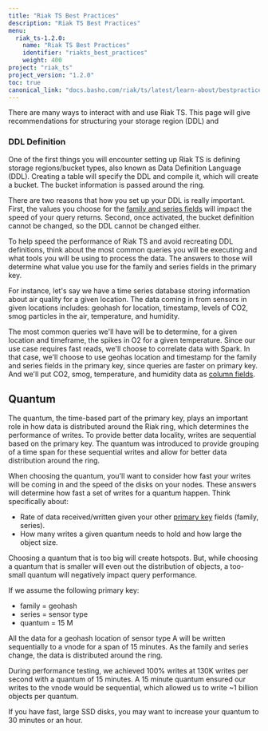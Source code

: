 ```yaml
---
title: "Riak TS Best Practices"
description: "Riak TS Best Practices"
menu:
  riak_ts-1.2.0:
    name: "Riak TS Best Practices"
    identifier: "riakts_best_practices"
    weight: 400
project: "riak_ts"
project_version: "1.2.0"
toc: true
canonical_link: "docs.basho.com/riak/ts/latest/learn-about/bestpractices"
---
```


[advancedplanning]: http://docs.basho.com/riakts/1.2.0/learn-about/advancedplanning/


There are many ways to interact with and use Riak TS. This page will give recommendations for structuring your storage region (DDL) and 

### DDL Definition

One of the first things you will encounter setting up Riak TS is defining storage regions/bucket types, also known as Data Definition Language (DDL). Creating a table will specify the DDL and compile it, which will create a bucket. The bucket information is passed around the ring. 

There are two reasons that how you set up your DDL is really important. First, the values you choose for the [family and series fields][advancedplanning] will impact the speed of your query returns. Second, once activated, the bucket definition cannot be changed, so the DDL cannot be changed either.

To help speed the performance of Riak TS and avoid recreating DDL definitions, think about the most common queries you will be executing and what tools you will be using to process the data. The answers to those will determine what value you use for the family and series fields in the primary key.

For instance, let's say we have a time series database storing information about air quality for a given location. The data coming in from sensors in given locations includes: geohash for location, timestamp, levels of CO2, smog particles in the air, temperature, and humidity. 

The most common queries we'll have will be to determine, for a given location and timeframe, the spikes in O2 for a given temperature. Since our use case requires fast reads, we'll choose to correlate data with Spark. In that case, we'll choose to use geohas location and timestamp for the family and series fields in the primary key, since queries are faster on primary key. And we'll put CO2, smog, temperature, and humidity data as [column fields][advancedplanning].


## Quantum

The quantum, the time-based part of the primary key, plays an important role in how data is distributed around the Riak ring, which determines the performance of writes. To provide better data locality, writes are sequential based on the primary key. The quantum was introduced to provide grouping of a time span for these sequential writes and allow for better data distribution around the ring.

When choosing the quantum, you'll want to consider how fast your writes will be coming in and the speed of the disks on your nodes. These answers will determine how fast a set of writes for a quantum happen. Think specifically about: 

* Rate of data received/written given your other [primary key][advancedplanning] fields (family, series).
* How many writes a given quantum needs to hold and how large the object size. 

Choosing a quantum that is too big will create hotspots. But, while choosing a quantum that is smaller will even out the distribution of objects, a too-small quantum will negatively impact query performance.

If we assume the following primary key:

* family = geohash
* series = sensor type
* quantum = 15 M

All the data for a geohash location of sensor type A will be written sequentially to a vnode for a span of 15 minutes. As the family and series change, the data is distributed around the ring. 

During performance testing, we achieved 100% writes at 130K writes per second with a quantum of 15 minutes. A 15 minute quantum ensured our writes to the vnode would be sequential, which allowed us to write ~1 billion objects per quantum.

If you have fast, large SSD disks, you may want to increase your quantum to 30 minutes or an hour.
